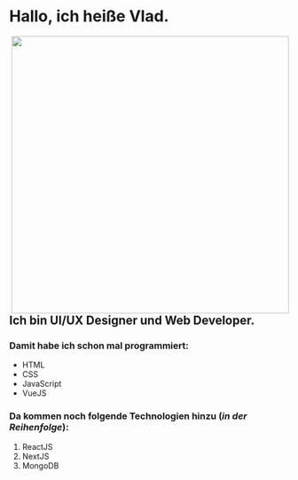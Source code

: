 # Hallo, ich heiße Vlad.

<img style="float: right;" src="https://i.ds.at/JQ5XVA/rs:fill:750:0/plain/2015/06/13/Unix-System---I-know-this.jpg" width="500" align="right">

## Ich bin UI/UX Designer und Web Developer.

### Damit habe ich schon mal programmiert:

- HTML
- CSS
- JavaScript
- VueJS

### Da kommen noch folgende Technologien hinzu (_in der Reihenfolge_):

1. ReactJS
2. NextJS
3. MongoDB

